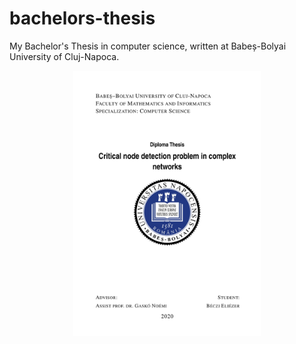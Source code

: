 # bachelors-thesis
My Bachelor's Thesis in computer science, written at Babeș-Bolyai University of Cluj-Napoca.

<p align="center">
  <a
     href="https://github.com/Eliezer-Beczi/bachelors-thesis/blob/master/thesis.pdf"
     title="Critical Node Detection Problem"
  >
    <img
      src="https://github.com/Eliezer-Beczi/bachelors-thesis/blob/master/images/cover.jpg"
      alt="Critical Node Detection Problem"
      width="300"
    />
  </a>
</p>
